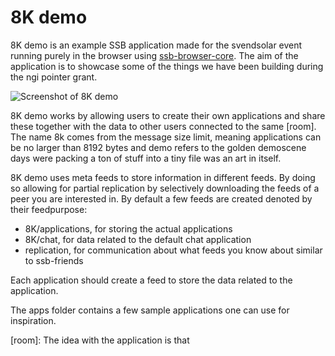 # 8K demo

8K demo is an example SSB application made for the svendsolar event
running purely in the browser using [ssb-browser-core]. The aim of the
application is to showcase some of the things we have been building
during the ngi pointer grant.

![Screenshot of 8K demo][screenshot]

8K demo works by allowing users to create their own applications and
share these together with the data to other users connected to the
same [room]. The name 8k comes from the message size limit, meaning
applications can be no larger than 8192 bytes and demo refers to the
golden demoscene days were packing a ton of stuff into a tiny file was
an art in itself.

8K demo uses meta feeds to store information in different feeds. By
doing so allowing for partial replication by selectively downloading
the feeds of a peer you are interested in. By default a few feeds are
created denoted by their feedpurpose:

 - 8K/applications, for storing the actual applications
 - 8K/chat, for data related to the default chat application
 - replication, for communication about what feeds you know about
   similar to ssb-friends

Each application should create a feed to store the data related to the
application.

The apps folder contains a few sample applications one can use for
inspiration.

[screenshot]: ./screenshot.jpg
[ssb-browser-core]: https://github.com/arj03/ssb-browser-core
[room]: The idea with the application is that 
